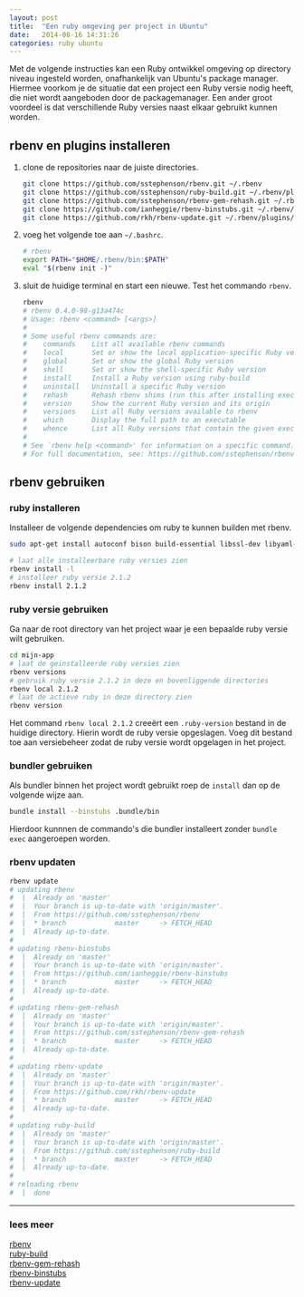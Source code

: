 ```yaml
---
layout: post
title:  "Een ruby omgeving per project in Ubuntu"
date:   2014-08-16 14:31:26
categories: ruby ubuntu
---
```


Met de volgende instructies kan een Ruby ontwikkel omgeving op directory niveau
ingesteld worden, onafhankelijk van Ubuntu's package manager. Hiermee voorkom je
de situatie dat een project een Ruby versie nodig heeft, die niet wordt
aangeboden door de packagemanager. Een ander groot voordeel is dat
verschillende Ruby versies naast elkaar gebruikt kunnen worden.

## rbenv en plugins installeren

1.  clone de repositories naar de juiste directories.

    ```bash
    git clone https://github.com/sstephenson/rbenv.git ~/.rbenv
    git clone https://github.com/sstephenson/ruby-build.git ~/.rbenv/plugins/ruby-build
    git clone https://github.com/sstephenson/rbenv-gem-rehash.git ~/.rbenv/plugins/rbenv-gem-rehash
    git clone https://github.com/ianheggie/rbenv-binstubs.git ~/.rbenv/plugins/rbenv-binstubs
    git clone https://github.com/rkh/rbenv-update.git ~/.rbenv/plugins/rbenv-update
    ```

2.  voeg het volgende toe aan `~/.bashrc`.

    ```bash
    # rbenv
    export PATH="$HOME/.rbenv/bin:$PATH"
    eval "$(rbenv init -)"
    ```

3.  sluit de huidige terminal en start een nieuwe. Test het commando `rbenv`.

    ```bash
    rbenv
    # rbenv 0.4.0-98-g13a474c
    # Usage: rbenv <command> [<args>]
    #
    # Some useful rbenv commands are:
    #    commands    List all available rbenv commands
    #    local       Set or show the local application-specific Ruby version
    #    global      Set or show the global Ruby version
    #    shell       Set or show the shell-specific Ruby version
    #    install     Install a Ruby version using ruby-build
    #    uninstall   Uninstall a specific Ruby version
    #    rehash      Rehash rbenv shims (run this after installing executables)
    #    version     Show the current Ruby version and its origin
    #    versions    List all Ruby versions available to rbenv
    #    which       Display the full path to an executable
    #    whence      List all Ruby versions that contain the given executable
    #
    # See `rbenv help <command>' for information on a specific command.
    # For full documentation, see: https://github.com/sstephenson/rbenv#readme
    ```

## rbenv gebruiken

### ruby installeren

Installeer de volgende dependencies om ruby te kunnen builden met rbenv.

```bash
sudo apt-get install autoconf bison build-essential libssl-dev libyaml-dev libreadline6 libreadline6-dev zlib1g zlib1g-dev
```

```bash
# laat alle installeerbare ruby versies zien
rbenv install -l
# installeer ruby versie 2.1.2
rbenv install 2.1.2
```

### ruby versie gebruiken

Ga naar de root directory van het project waar je een bepaalde ruby versie wilt
gebruiken.

```bash
cd mijn-app
# laat de geinstalleerde ruby versies zien
rbenv versions
# gebruik ruby versie 2.1.2 in deze en bovenliggende directories
rbenv local 2.1.2
# laat de actieve ruby in deze directory zien
rbenv version
```

Het command `rbenv local 2.1.2` creeërt een `.ruby-version` bestand in de huidige
directory. Hierin wordt de ruby versie opgeslagen. Voeg dit bestand toe aan
versiebeheer zodat de ruby versie wordt opgelagen in het project.

### bundler gebruiken

Als bundler binnen het project wordt gebruikt roep de `install` dan op de volgende
wijze aan.

```bash
bundle install --binstubs .bundle/bin
```

Hierdoor kunnnen de commando's die bundler installeert zonder `bundle exec`
aangeroepen worden.

### rbenv updaten

```bash
rbenv update
# updating rbenv
#  |  Already on 'master'
#  |  Your branch is up-to-date with 'origin/master'.
#  |  From https://github.com/sstephenson/rbenv
#  |  * branch            master     -> FETCH_HEAD
#  |  Already up-to-date.
#
# updating rbenv-binstubs
#  |  Already on 'master'
#  |  Your branch is up-to-date with 'origin/master'.
#  |  From https://github.com/ianheggie/rbenv-binstubs
#  |  * branch            master     -> FETCH_HEAD
#  |  Already up-to-date.
#
# updating rbenv-gem-rehash
#  |  Already on 'master'
#  |  Your branch is up-to-date with 'origin/master'.
#  |  From https://github.com/sstephenson/rbenv-gem-rehash
#  |  * branch            master     -> FETCH_HEAD
#  |  Already up-to-date.
#
# updating rbenv-update
#  |  Already on 'master'
#  |  Your branch is up-to-date with 'origin/master'.
#  |  From https://github.com/rkh/rbenv-update
#  |  * branch            master     -> FETCH_HEAD
#  |  Already up-to-date.
#
# updating ruby-build
#  |  Already on 'master'
#  |  Your branch is up-to-date with 'origin/master'.
#  |  From https://github.com/sstephenson/ruby-build
#  |  * branch            master     -> FETCH_HEAD
#  |  Already up-to-date.
#
# reloading rbenv
#  |  done
```

---

### lees meer

[rbenv](https://github.com/sstephenson/rbenv)  
[ruby-build](https://github.com/sstephenson/ruby-build)  
[rbenv-gem-rehash](https://github.com/sstephenson/rbenv-gem-rehash)  
[rbenv-binstubs](https://github.com/ianheggie/rbenv-binstubs)  
[rbenv-update](https://github.com/rkh/rbenv-update)
